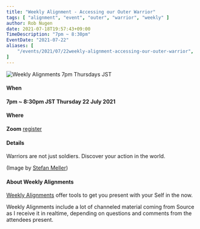 ```yaml
---
title: "Weekly Alignment - Accessing our Outer Warrior"
tags: [ "alignment", "event", "outer", "warrior", "weekly" ]
author: Rob Nugen
date: 2021-07-18T19:57:43+09:00
TimeDescription: "7pm ~ 8:30pm"
EventDate: "2021-07-22"
aliases: [
    "/events/2021/07/22weekly-alignment-accessing-our-outer-warrior",
]
---
```


<img
src="https://b.robnugen.com/blog/2021/conquest_outer_warrior.jpg"
alt="Weekly Alignments 7pm Thursdays JST"
class="title" />

#### When

**7pm ~ 8:30pm JST Thursday 22 July 2021**

#### Where

**Zoom** [register](/weekly-alignments/registration/)

#### Details

Warriors are not just soldiers.  Discover your action in the world.

(Image by <a href="https://pixabay.com/users/steveriot1-6715269/">Stefan Meller</a>)

#### About Weekly Alignments

[Weekly Alignments](/weekly-alignments/) offer tools to get you present with your Self in the now.

Weekly Alignments include a lot of channeled material coming from
Source as I receive it in realtime, depending on questions and
comments from the attendees present.
